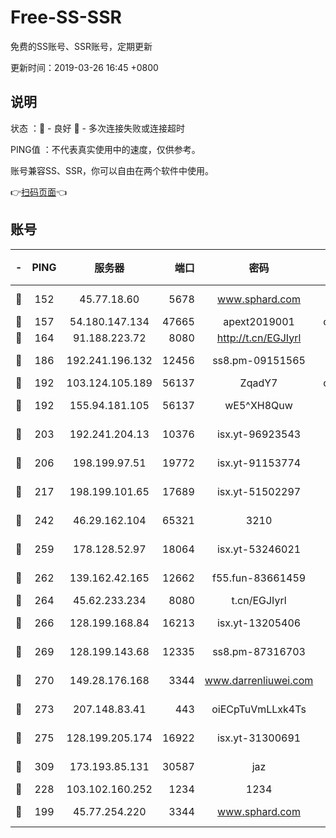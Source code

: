 # Free-SS-SSR

免费的SS账号、SSR账号，定期更新

更新时间：2019-03-26 16:45 +0800

## 说明

状态     ：🙂 - 良好 🙁 - 多次连接失败或连接超时

PING值   ：不代表真实使用中的速度，仅供参考。

账号兼容SS、SSR，你可以自由在两个软件中使用。

👉[扫码页面](https://liesauer.github.io/Free-SS-SSR/)👈

## 账号

|-|PING|服务器|端口|密码|加密方式|区域|
|:----:|:----:|:-----:|-----:|:----:|:----:|:----:|
|🙂|152|45.77.18.60|5678|www.sphard.com|aes-256-cfb|JP|
|🙂|157|54.180.147.134|47665|apext2019001|chacha20|KR|
|🙂|164|91.188.223.72|8080|http://t.cn/EGJIyrl|rc4-md5|RU|
|🙂|186|192.241.196.132|12456|ss8.pm-09151565|aes-256-cfb|US|
|🙂|192|103.124.105.189|56137|ZqadY7|chacha20|US|
|🙂|192|155.94.181.105|56137|wE5^XH8Quw|aes-256-cfb|US|
|🙂|203|192.241.204.13|10376|isx.yt-96923543|aes-256-cfb|US|
|🙂|206|198.199.97.51|19772|isx.yt-91153774|aes-256-cfb|US|
|🙂|217|198.199.101.65|17689|isx.yt-51502297|aes-256-cfb|US|
|🙂|242|46.29.162.104|65321|3210|aes-256-ctr|RU|
|🙂|259|178.128.52.97|18064|isx.yt-53246021|aes-256-cfb|SG|
|🙂|262|139.162.42.165|12662|f55.fun-83661459|aes-256-cfb|SG|
|🙂|264|45.62.233.234|8080|t.cn/EGJIyrl|rc4-md5|CA|
|🙂|266|128.199.168.84|16213|isx.yt-13205406|aes-256-cfb|SG|
|🙂|269|128.199.143.68|12335|ss8.pm-87316703|aes-256-cfb|SG|
|🙂|270|149.28.176.168|3344|www.darrenliuwei.com|aes-256-cfb|AU|
|🙂|273|207.148.83.41|443|oiECpTuVmLLxk4Ts|aes-256-cfb|AU|
|🙂|275|128.199.205.174|16922|isx.yt-31300691|aes-256-cfb|SG|
|🙂|309|173.193.85.131|30587|jaz|aes-256-cfb|US|
|🙂|228|103.102.160.252|1234|1234|rc4-md5|JP|
|🙁|199|45.77.254.220|3344|www.sphard.com|aes-256-cfb|SG|
